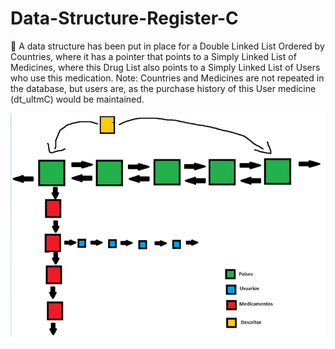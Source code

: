 # Data-Structure-Register-C
:tada: A data structure has been put in place for a Double Linked List Ordered by Countries, where it has a pointer that points to a Simply Linked List of Medicines, where this Drug List also points to a Simply Linked List of Users who use this medication.
Note: Countries and Medicines are not repeated in the database, but users are, as the purchase history of this User medicine (dt_ultmC) would be maintained.

<img src = "imageDataStructure.png"/>
